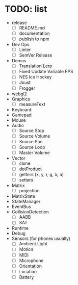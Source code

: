 # TODO: list

-   release
    -   [ ] README.md
    -   [ ] documentation
    -   [ ] publish to npm
-   Dev Ops
    -   [ ] Linter
    -   [ ] SemVer Release
-   Demos
    -   [ ] Translation Lerp
    -   [ ] Fixed Update Variable FPS
    -   [ ] NES Ice Hockey
    -   [ ] Joust
    -   [ ] Frogger
-   webgl2
-   Graphics
    -   [ ] measureText
-   Keyboard
-   Gamepad
-   Mouse
-   Audio
    -   [ ] Source Stop
    -   [ ] Source Volume
    -   [ ] Source Pan
    -   [ ] Source Loop
    -   [ ] Master Volume
-   Vector
    -   [ ] clone
    -   [ ] dotProduct
    -   [ ] getters (x, y, r, g, b, a)
    -   [ ] setters
-   Matrix
    -   [ ] projection
-   MatrixState
-   StateManager
-   EventBus
-   CollisionDetection
    -   [ ] AABB
    -   [ ] SAT
-   Runtime
-   Debug
-   Sensors (for phones usually)
    -   [ ] Ambient Light
    -   [ ] Motion
    -   [ ] MIDI
    -   [ ] Microphone
    -   [ ] Orientation
    -   [ ] Location
    -   [ ] Battery

